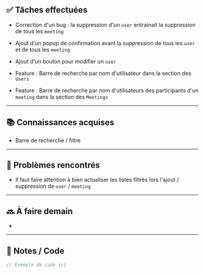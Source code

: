 ## ✅ Tâches effectuées

- Correction d'un bug : la suppression d'un `user` entrainait la suppression de tous les `meeting`
	
- Ajout d'un popup de confirmation avant la suppression de tous les `user` et de tous les `meeting`
	
- Ajout d'un bouton pour modifier un `user`
	 
- Feature : Barre de recherche par nom d'utilisateur dans la section des `Users`
	
- Feature : Barre de recherche par nom d'utilisateurs des participants d'un `meeting` dans la section des `Meetings`

---

## 📚 Connaissances acquises

- Barre de recherche / filtre
	

---

## 🐞 Problèmes rencontrés

- Il faut faire attention à bien actualiser les listes filtrés lors l'ajout / suppression de `user` / `meeting`
	

---

## 🔜 À faire demain

- 
	

---

## 🧩 Notes / Code
```java
// Exemple de code ici
```
